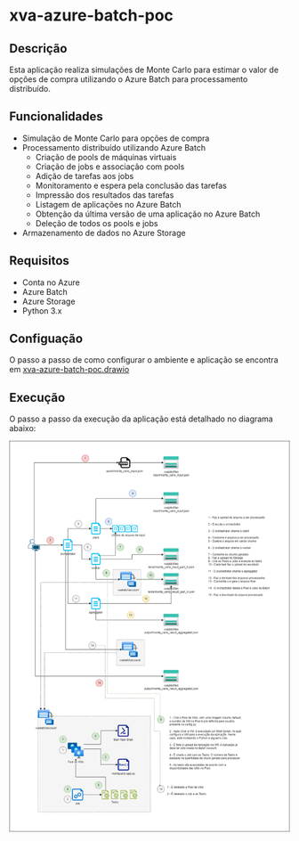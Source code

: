 # xva-azure-batch-poc

## Descrição

Esta aplicação realiza simulações de Monte Carlo para estimar o valor de opções de compra utilizando o Azure Batch para processamento distribuído.

## Funcionalidades

- Simulação de Monte Carlo para opções de compra
- Processamento distribuído utilizando Azure Batch
  - Criação de pools de máquinas virtuais
  - Criação de jobs e associação com pools
  - Adição de tarefas aos jobs
  - Monitoramento e espera pela conclusão das tarefas
  - Impressão dos resultados das tarefas
  - Listagem de aplicações no Azure Batch
  - Obtenção da última versão de uma aplicação no Azure Batch
  - Deleção de todos os pools e jobs
- Armazenamento de dados no Azure Storage

## Requisitos

- Conta no Azure
- Azure Batch
- Azure Storage
- Python 3.x

## Configuação

O passo a passo de como configurar o ambiente e aplicação se encontra em [xva-azure-batch-poc.drawio](diagrama/xva-azure-batch-poc.drawio)


## Execução

O passo a passo da execução da aplicação está detalhado no diagrama abaixo:

![Execução da aplicação](diagrama/xva-azure-batch-poc-Execução%20da%20aplicação.drawio.png)

